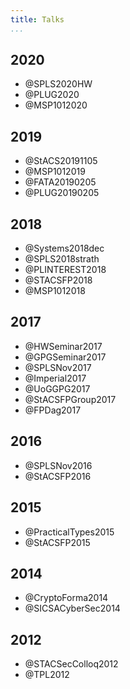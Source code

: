 ```yaml
---
title: Talks
...
```


## 2020

+ @SPLS2020HW
+ @PLUG2020
+ @MSP1012020

## 2019

+ @StACS20191105
+ @MSP1012019
+ @FATA20190205
+ @PLUG20190205

## 2018

+ @Systems2018dec
+ @SPLS2018strath
+ @PLINTEREST2018
+ @STACSFP2018
+ @MSP1012018

## 2017

+ @HWSeminar2017
+ @GPGSeminar2017
+ @SPLSNov2017
+ @Imperial2017
+ @UoGGPG2017
+ @StACSFPGroup2017
+ @FPDag2017

## 2016

+ @SPLSNov2016
+ @StACSFP2016

## 2015

+ @PracticalTypes2015
+ @StACSFP2015

## 2014

+ @CryptoForma2014
+ @SICSACyberSec2014


## 2012

+ @STACSecColloq2012
+ @TPL2012
